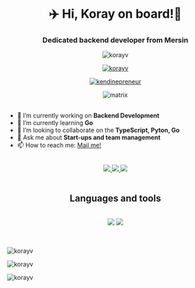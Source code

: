 <h1 align="center"> ✈️ Hi, Koray on board!👋</h1>
<h3 align=center> Dedicated backend developer from Mersin</h3>

<p align="center"> <img src="https://komarev.com/ghpvc/?username=korayv&label=Profile%20views&color=0e75b6&style=flat" alt="korayv" /> </p>
<p align="center"> <a href="https://github-profile-trophy.vercel.app/?username=korayv&theme=dark_lover"><img src=https://github-profile-trophy.vercel.app/?username=korayv&theme=dark_lover" alt="korayv" /></a> </p>
<p align="center"> <a href="https://twitter.com/kendinepreneur" target="blank"><img src="https://img.shields.io/twitter/follow/kendinepreneur?logo=twitter&style=for-the-badge" alt="kendinepreneur" /></a> </p>

<div align="center"> 
    <img src="https://media4.giphy.com/media/v1.Y2lkPTc5MGI3NjExZzB3aWNueTg5dnQwMHRpczEwaGNwaWlkbzlncm4ybWc0ZDllOGxsMSZlcD12MV9pbnRlcm5hbF9naWZfYnlfaWQmY3Q9Zw/A06UFEx8jxEwU/giphy.gif" alt="matrix">
</div>
<br/>

- 🔭 I’m currently working on **Backend Development**
- 🌱 I’m currently learning **Go**
- 👯 I’m looking to collaborate on the **TypeScript, Pyton, Go**
- 💬 Ask me about **Start-ups and team management**
- 📫 How to reach me: <a href="mailto:korayvatan01@gmail.com">Mail me!</a>

<br/>
<div align="center"> 
  <a  target="_blank" href="mailto:korayvatan01@gmail.com">
    <img src="https://img.shields.io/badge/Gmail-333333?style=for-the-badge&logo=gmail&logoColor=red" />
  </a>
  <a target="_blank" href="https://linkedin.com/in/korayv">
    <img src="https://img.shields.io/badge/LinkedIn-0077B5?style=for-the-badge&logo=linkedin&logoColor=bwhitelue" target="_blank" />
  </a>
  
  <a target="_blank" href="https://korayv.github.io">
     <img src="https://img.shields.io/badge/Portfolio-FF5722?style=for-the-badge&logo=todoist&logoColor=white" target="_blank" /> 
  </a> 
</div>
<br>
<h2 align="center">Languages and tools</h2>
<br/>
<div align="center">
    <img src="https://skillicons.dev/icons?i=react,bootstrap,html,css,php,tailwind,git,gcp,figma,go, python" />
    <img src="https://skillicons.dev/icons?i=java,dart,nodejs,javascript,typescript,mysql,python,postgres,dotnet,mongodb,c#,nextjs" /><br>
</div>
<br/> <br>
<p><img align="center" src="https://github-readme-stats.vercel.app/api/top-langs?username=korayv&show_icons=true&locale=en&layout=compact" alt="korayv" /></p>
<p><img align="center" src="https://github-readme-stats.vercel.app/api?username=korayv&show_icons=true&locale=en" alt="korayv" /></p>

<p><img align="center" src="https://github-readme-streak-stats.herokuapp.com/?user=korayv&" alt="korayv" /></p>

